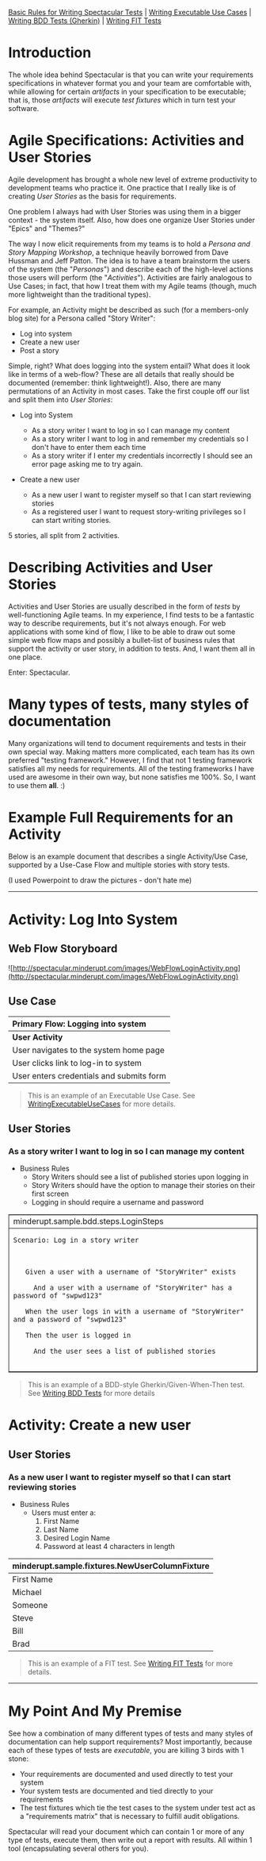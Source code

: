 [Basic Rules for Writing Spectacular Tests](WritingTestsBasicRules.md) | [Writing Executable Use Cases](WritingExecutableUseCases.md) | [Writing BDD Tests (Gherkin)](WritingBDDTests.md) | [Writing FIT Tests](WritingFITTests.md)


# Introduction #

The whole idea behind Spectacular is that you can write your requirements specifications in whatever format you and your team are comfortable with, while allowing for certain _artifacts_ in your specification to be executable; that is, those _artifacts_ will execute _test fixtures_ which in turn test your software.

# Agile Specifications:  Activities and User Stories #

Agile development has brought a whole new level of extreme productivity to development teams who practice it.  One practice that I really like is of creating _User Stories_ as the basis for requirements.

One problem I always had with User Stories was using them in a bigger context - the system itself.  Also, how does one organize User Stories under "Epics" and "Themes?"

The way I now elicit requirements from my teams is to hold a _Persona and Story Mapping Workshop_, a technique heavily borrowed from Dave Hussman and Jeff Patton.  The idea is to have a team brainstorm the users of the system (the "_Personas_") and describe each of the high-level actions those users will perform (the "_Activities_").  Activities are fairly analogous to Use Cases; in fact, that how I treat them with my Agile teams (though, much more lightweight than the traditional types).

For example, an Activity might be described as such (for a members-only blog site) for a Persona called "Story Writer":

  * Log into system
  * Create a new user
  * Post a story

Simple, right?  What does logging into the system entail?  What does it look like in terms of a web-flow?  These are all details that really should be documented (remember: think lightweight!).  Also, there are many permutations of an Activity in most cases.  Take the first couple off our list and split them into _User Stories_:

  * Log into System
    * As a story writer I want to log in so I can manage my content
    * As a story writer I want to log in and remember my credentials so I don't have to enter them each time
    * As a story writer if I enter my credentials incorrectly I should see an error page asking me to try again.

  * Create a new user
    * As a new user I want to register myself so that I can start reviewing stories
    * As a registered user I want to request story-writing privileges so I can start writing stories.

5 stories, all split from 2 activities.

# Describing Activities and User Stories #

Activities and User Stories are usually described in the form of _tests_ by well-functioning Agile teams.  In my experience, I find tests to be a fantastic way to describe requirements, but it's not always enough.  For web applications with some kind of flow, I like to be able to draw out some simple web flow maps and possibly a bullet-list of business rules that support the activity or user story, in addition to tests.  And, I want them all in one place.

Enter:  Spectacular.

# Many types of tests, many styles of documentation #

Many organizations will tend to document requirements and tests in their own special way.  Making matters more complicated, each team has its own preferred "testing framework."  However, I find that not 1 testing framework satisfies all my needs for requirements.  All of the testing frameworks I have used are awesome in their own way, but none satisfies me 100%.  So, I want to use them **all**.  :)

# Example Full Requirements for an Activity #

Below is an example document that describes a single Activity/Use Case, supported by a Use-Case Flow and multiple stories with story tests.

(I used Powerpoint to draw the pictures - don't hate me)


---


# Activity:  Log Into System #

## Web Flow Storyboard ##

![http://spectacular.minderupt.com/images/WebFlowLoginActivity.png](http://spectacular.minderupt.com/images/WebFlowLoginActivity.png)

## Use Case ##

| Primary Flow:  Logging into system |
|:-----------------------------------|
| **User Activity**                  | **Expectation**                    | **Comments**                       |
| User navigates to the system home page | User sees the home page            |                                    |
| User clicks link to log-in to system | User is presented with a login page requesting credentials |                                    |
| User enters credentials and submits form | System logs in user and displays a list of stories published | Assuming user exists and is active |

> This is an example of an Executable Use Case.  See [WritingExecutableUseCases](WritingExecutableUseCases.md) for more details.

## User Stories ##


### As a story writer I want to log in so I can manage my content ###

  * Business Rules
    * Story Writers should see a list of published stories upon logging in
    * Story Writers should have the option to manage their stories on their first screen
    * Logging in should require a username and password


<table border='1'>
<tr><td>minderupt.sample.bdd.steps.LoginSteps</td></tr>
<tr><td>
<pre><code>Scenario: Log in a story writer<br>
  <br>
   Given a user with a username of "StoryWriter" exists<br>
     And a user with a username of "StoryWriter" has a password of "swpwd123"<br>
   When the user logs in with a username of "StoryWriter" and a password of "swpwd123"<br>
   Then the user is logged in<br>
     And the user sees a list of published stories<br>
</code></pre>
</td></tr>

</table>

> This is an example of a BDD-style Gherkin/Given-When-Then test.  See [Writing BDD Tests](WritingBDDTests.md) for more details

# Activity:  Create a new user #

## User Stories ##

### As a new user I want to register myself so that I can start reviewing stories ###

  * Business Rules
    * Users must enter a:
      1. First Name
      1. Last Name
      1. Desired Login Name
      1. Password at least 4 characters in length

| minderupt.sample.fixtures.NewUserColumnFixture |
|:-----------------------------------------------|
| First Name                                     | Last Name                                      | Login Name                                     | Password                                       | create()                                       |
| Michael                                        | Dowling                                        | michaeldowling                                 | noway                                          | true                                           |
| Someone                                        | Else                                           | someonelse                                     | yesway                                         | true                                           |
| Steve                                          | Jobs                                           | stevejobs                                      | 123                                            | false                                          |
| Bill                                           | Gates                                          |                                                | 12345                                          | false                                          |
| Brad                                           |                                                | bradpitt                                       | nomorebabies                                   | false                                          |

> This is an example of a FIT test.  See [Writing FIT Tests](WritingFITTests.md) for more details.


---


# My Point And My Premise #

See how a combination of many different types of tests and many styles of documentation can help support requirements?  Most importantly, because each of these types of tests are _executable_, you are killing 3 birds with 1 stone:

  * Your requirements are documented and used directly to test your system
  * Your system tests are documented and tied directly to your requirements
  * The test fixtures which tie the test cases to the system under test act as a "requirements matrix" that is necessary to fulfill audit obligations.

Spectacular will read your document which can contain 1 or more of any type of tests, execute them, then write out a report with results.  All within 1 tool (encapsulating  several others for you).